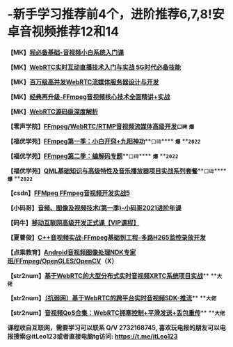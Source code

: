 # -新手学习推荐前4个，进阶推荐6,7,8!安卓音视频推荐12和14

**【MK】**[**程必备基础-音视频小白系统入门课**](https://coding.imooc.com/class/415.html)

**【MK】**[**WebRTC实时互动直播技术入门与实战 5G时代必备技能**](https://coding.imooc.com/class/329.html)

**【MK】**[**百万级高并发WebRTC流媒体服务器设计与开发**](https://coding.imooc.com/class/387.html)

**【MK】**[**经典再升级-FFmpeg音视频核心技术全面精讲+实战**](https://coding.imooc.com/class/279.html)

**【MK】**[**WebRTC源码级深度解析**](https://coding.imooc.com/class/532.html)

**【零声学院】**[**FFmpeg/WebRTC/RTMP⾳视频流媒体⾼级开发**](https://ke.qq.com/course/468797)**`口碑`** **`爆`**

**【福优学苑】**[**FFmpeg第一季：小白开窍+九阳神功**](https://edu.51cto.com/topic/4996.html)**`口碑`**** ****`爆`**** ****`2022`**

**【福优学苑】**[**FFmpeg第二季：编解码专题**](https://edu.51cto.com/topic/5315.html)**`口碑`**** ****`爆`**** ****`2022`**

**【福优学苑】**[**QML基础知识与高级特性及音乐播放器项目实战系列套餐**](https://edu.51cto.com/topic/5053.html)**`口碑`**** ****`爆`**** ****`2022`**

**【csdn】**[**FFMpeg FFmpeg⾳视频开发实战5**](https://edu.csdn.net/course/detail/2314)

**【⼩码哥】**[**⾳频、图像及视频技术(第⼀季)-⼩码哥2021进阶年课**](https://ke.qq.com/course/3170461?course_id=3170461&_bid=167&_wv=1)

**【码⽜】**[**移动互联⽹⾼级开发正式课【VIP课程】**](https://ke.qq.com/course/2024962)

**【夏曹俊】**[**C++⾳视频实战-FFmpeg基础到⼯程-多路H265监控录放开发**](https://edu.51cto.com/course/24960.html)

**【点乘教育】**[**Android音视频图像处理NDK专家班/FFmpeg/OpenGLES/OpenCV**](https://ke.qq.com/course/3855115#term_id=104004483)**（X）**

**【str2num】**[**基于WebRTC的大型分布式实时音视频XRTC系统项目实战**](https://edu.51cto.com/topic/5976.html)** ****`大佬`**

**【str2num】**[**（抗弱网）基于WebRTC的跨平台实时音视频SDK-推流**](https://edu.51cto.com/topic/5998.html)** ****`大佬`**

**【str2num】**[**音视频QoS合集：WebRTC拥塞控制+平滑发送+丢包重传**](https://edu.51cto.com/topic/6021.html)** ****`大佬`**

**课程收自互联网，需要学习可以联系 Q/V 2732168745, 喜欢玩电报的朋友可以电报搜索@itLeo123或者直接电脑tg访问: https://t.me/itLeo123**
